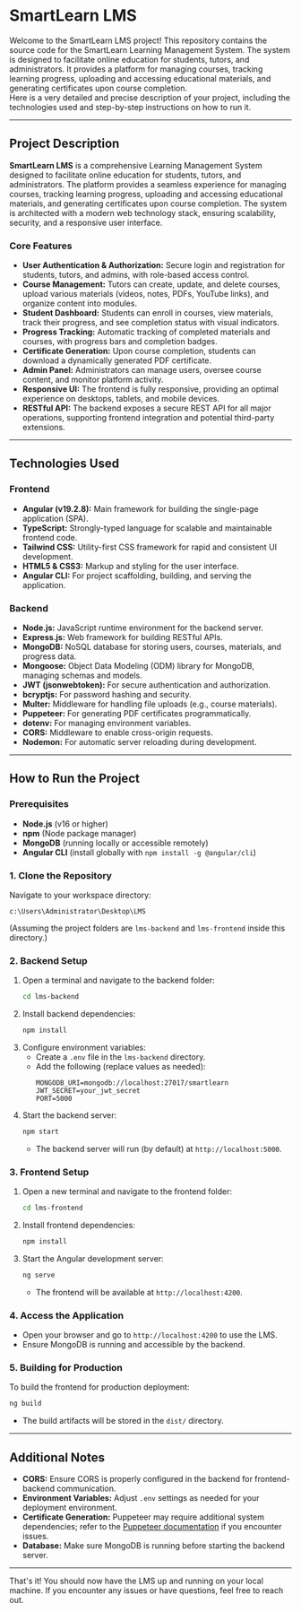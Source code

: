 # SmartLearn LMS

Welcome to the SmartLearn LMS project! This repository contains the source code for the SmartLearn Learning Management System. The system is designed to facilitate online education for students, tutors, and administrators. It provides a platform for managing courses, tracking learning progress, uploading and accessing educational materials, and generating certificates upon course completion.       
Here is a very detailed and precise description of your project, including the technologies used and step-by-step instructions on how to run it.

---

## Project Description

**SmartLearn LMS** is a comprehensive Learning Management System designed to facilitate online education for students, tutors, and administrators. The platform provides a seamless experience for managing courses, tracking learning progress, uploading and accessing educational materials, and generating certificates upon course completion. The system is architected with a modern web technology stack, ensuring scalability, security, and a responsive user interface.

### Core Features

- **User Authentication & Authorization:** Secure login and registration for students, tutors, and admins, with role-based access control.
- **Course Management:** Tutors can create, update, and delete courses, upload various materials (videos, notes, PDFs, YouTube links), and organize content into modules.
- **Student Dashboard:** Students can enroll in courses, view materials, track their progress, and see completion status with visual indicators.
- **Progress Tracking:** Automatic tracking of completed materials and courses, with progress bars and completion badges.
- **Certificate Generation:** Upon course completion, students can download a dynamically generated PDF certificate.
- **Admin Panel:** Administrators can manage users, oversee course content, and monitor platform activity.
- **Responsive UI:** The frontend is fully responsive, providing an optimal experience on desktops, tablets, and mobile devices.
- **RESTful API:** The backend exposes a secure REST API for all major operations, supporting frontend integration and potential third-party extensions.

---

## Technologies Used

### Frontend

- **Angular (v19.2.8):** Main framework for building the single-page application (SPA).
- **TypeScript:** Strongly-typed language for scalable and maintainable frontend code.
- **Tailwind CSS:** Utility-first CSS framework for rapid and consistent UI development.
- **HTML5 & CSS3:** Markup and styling for the user interface.
- **Angular CLI:** For project scaffolding, building, and serving the application.

### Backend

- **Node.js:** JavaScript runtime environment for the backend server.
- **Express.js:** Web framework for building RESTful APIs.
- **MongoDB:** NoSQL database for storing users, courses, materials, and progress data.
- **Mongoose:** Object Data Modeling (ODM) library for MongoDB, managing schemas and models.
- **JWT (jsonwebtoken):** For secure authentication and authorization.
- **bcryptjs:** For password hashing and security.
- **Multer:** Middleware for handling file uploads (e.g., course materials).
- **Puppeteer:** For generating PDF certificates programmatically.
- **dotenv:** For managing environment variables.
- **CORS:** Middleware to enable cross-origin requests.
- **Nodemon:** For automatic server reloading during development.

---

## How to Run the Project

### Prerequisites

- **Node.js** (v16 or higher)
- **npm** (Node package manager)
- **MongoDB** (running locally or accessible remotely)
- **Angular CLI** (install globally with `npm install -g @angular/cli`)

### 1. Clone the Repository

Navigate to your workspace directory:
```
c:\Users\Administrator\Desktop\LMS
```
(Assuming the project folders are `lms-backend` and `lms-frontend` inside this directory.)

### 2. Backend Setup

1. Open a terminal and navigate to the backend folder:
    ```bash
    cd lms-backend
    ```
2. Install backend dependencies:
    ```bash
    npm install
    ```
3. Configure environment variables:
    - Create a `.env` file in the `lms-backend` directory.
    - Add the following (replace values as needed):
      ```
      MONGODB_URI=mongodb://localhost:27017/smartlearn
      JWT_SECRET=your_jwt_secret
      PORT=5000
      ```
4. Start the backend server:
    ```bash
    npm start
    ```
   - The backend server will run (by default) at `http://localhost:5000`.

### 3. Frontend Setup

1. Open a new terminal and navigate to the frontend folder:
    ```bash
    cd lms-frontend
    ```
2. Install frontend dependencies:
    ```bash
    npm install
    ```
3. Start the Angular development server:
    ```bash
    ng serve
    ```
   - The frontend will be available at `http://localhost:4200`.

### 4. Access the Application

- Open your browser and go to `http://localhost:4200` to use the LMS.
- Ensure MongoDB is running and accessible by the backend.

### 5. Building for Production

To build the frontend for production deployment:
```bash
ng build
```
- The build artifacts will be stored in the `dist/` directory.

---

## Additional Notes

- **CORS:** Ensure CORS is properly configured in the backend for frontend-backend communication.
- **Environment Variables:** Adjust `.env` settings as needed for your deployment environment.
- **Certificate Generation:** Puppeteer may require additional system dependencies; refer to the [Puppeteer documentation](https://pptr.dev/) if you encounter issues.
- **Database:** Make sure MongoDB is running before starting the backend server.

---
That's it! You should now have the LMS up and running on your local machine. If you encounter any issues or have questions, feel free to reach out.
        
